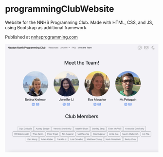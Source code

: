 # programmingClubWebsite

Website for the NNHS Programming Club. Made with HTML, CSS, and JS, using Bootstrap as additional framework.

Published at 
[nnhsprogramming.com](https://nnhsprogramming.com/)

![alt text](programmingClub.jpg "Website Meet Us Page Image")
